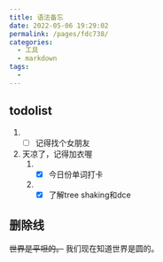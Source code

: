 ```yaml
---
title: 语法备忘
date: 2022-05-06 19:29:02
permalink: /pages/fdc738/
categories:
  - 工具
  - markdown
tags:
  - 
---
```




## todolist

1. - [ ] 记得找个女朋友
2. 天凉了，记得加衣喔
   1. - [x] 今日份单词打卡
   2. - [x] 了解tree shaking和dce

## 删除线

~~世界是平坦的。~~ 我们现在知道世界是圆的。